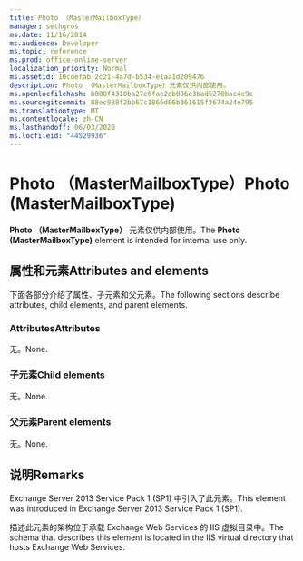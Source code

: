 ```yaml
---
title: Photo （MasterMailboxType）
manager: sethgros
ms.date: 11/16/2014
ms.audience: Developer
ms.topic: reference
ms.prod: office-online-server
localization_priority: Normal
ms.assetid: 10cdefab-2c21-4a7d-b534-e1aa1d209476
description: Photo （MasterMailboxType）元素仅供内部使用。
ms.openlocfilehash: b088f4310ba27e6fae2db096e3bad5270bac4c9c
ms.sourcegitcommit: 88ec988f2bb67c1866d06b361615f3674a24e795
ms.translationtype: MT
ms.contentlocale: zh-CN
ms.lasthandoff: 06/03/2020
ms.locfileid: "44529936"
---
```

# <a name="photo-mastermailboxtype"></a><span data-ttu-id="8de86-103">Photo （MasterMailboxType）</span><span class="sxs-lookup"><span data-stu-id="8de86-103">Photo (MasterMailboxType)</span></span>

<span data-ttu-id="8de86-104">**Photo （MasterMailboxType）** 元素仅供内部使用。</span><span class="sxs-lookup"><span data-stu-id="8de86-104">The **Photo (MasterMailboxType)** element is intended for internal use only.</span></span> 

## <a name="attributes-and-elements"></a><span data-ttu-id="8de86-105">属性和元素</span><span class="sxs-lookup"><span data-stu-id="8de86-105">Attributes and elements</span></span>

<span data-ttu-id="8de86-106">下面各部分介绍了属性、子元素和父元素。</span><span class="sxs-lookup"><span data-stu-id="8de86-106">The following sections describe attributes, child elements, and parent elements.</span></span>
  
### <a name="attributes"></a><span data-ttu-id="8de86-107">Attributes</span><span class="sxs-lookup"><span data-stu-id="8de86-107">Attributes</span></span>

<span data-ttu-id="8de86-108">无。</span><span class="sxs-lookup"><span data-stu-id="8de86-108">None.</span></span>
  
### <a name="child-elements"></a><span data-ttu-id="8de86-109">子元素</span><span class="sxs-lookup"><span data-stu-id="8de86-109">Child elements</span></span>

<span data-ttu-id="8de86-110">无。</span><span class="sxs-lookup"><span data-stu-id="8de86-110">None.</span></span>
  
### <a name="parent-elements"></a><span data-ttu-id="8de86-111">父元素</span><span class="sxs-lookup"><span data-stu-id="8de86-111">Parent elements</span></span>

<span data-ttu-id="8de86-112">无。</span><span class="sxs-lookup"><span data-stu-id="8de86-112">None.</span></span>
  
## <a name="remarks"></a><span data-ttu-id="8de86-113">说明</span><span class="sxs-lookup"><span data-stu-id="8de86-113">Remarks</span></span>

<span data-ttu-id="8de86-114">Exchange Server 2013 Service Pack 1 (SP1) 中引入了此元素。</span><span class="sxs-lookup"><span data-stu-id="8de86-114">This element was introduced in Exchange Server 2013 Service Pack 1 (SP1).</span></span>
  
<span data-ttu-id="8de86-115">描述此元素的架构位于承载 Exchange Web Services 的 IIS 虚拟目录中。</span><span class="sxs-lookup"><span data-stu-id="8de86-115">The schema that describes this element is located in the IIS virtual directory that hosts Exchange Web Services.</span></span>
  

